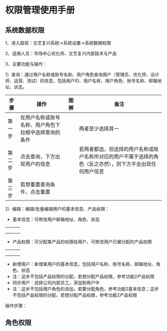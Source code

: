 # 权限管理使用手册

## 系统数据权限

1、进入路径：文艺复兴系统→系统设置→系统数据权限

2、适用人员：市场中心优化师、文艺复兴内部技术与产品

3、主要功能与操作：

1）查询：通过用户名称或账号名称、用户角色查询用户（管理员、优化师、设计师、运营、测试）的信息，包括用户ID、用户名称、用户角色、账号名称、邮箱地址、状态。

| 步骤  | 操作                         | 图解 | 备注                                                    |
| --- | -------------------------- | -- | ----------------------------------------------------- |
| 第一步 | 在用户名称或账号名称、用户角色下拉框中选择查询的条件 |    | 两者至少选择其一                                              |
| 第二步 | 点击查询，下方出现用户的信息             |    | 若两者都选，但选择的用户名称或账户名称所对应的用户不属于选择的角色（反之亦然），则下方不会出现任何用户信息 |
| 第三步 | 若想重置查询条件，点击重置              |    |                                                       |

2）编辑：编辑/批量编辑用户的基本信息、产品权限：

* 基本信息：可修改用户邮箱地址、角色、状态

|   |   |   |
| - | - | - |
|   |   |   |
|   |   |   |
|   |   |   |

* 产品权限：可分配某产品的权限给用户，可修改用户已被分配的产品权限

|   |   |   |
| - | - | - |
|   |   |   |
|   |   |   |
|   |   |   |

* 新增用户：新增某用户的基本信息，包括用户名称、账号名称、邮箱地址、角色、状态
* 注：这步不包括产品权限的分配，若想分配产品权限，参考功能2产品权限
* 同步用户：选择公司内部员工，添加到用户中
* 注：这步不包括用户角色的添加，若要分配角色，参考功能2基本信息；这步不包括产品权限的分配，若想分配产品权限，参考功能2产品权限

操作步骤：



## 角色权限
